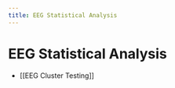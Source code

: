 ```yaml
---
title: EEG Statistical Analysis
---
```


# EEG Statistical Analysis
- [[EEG Cluster Testing]]
















































